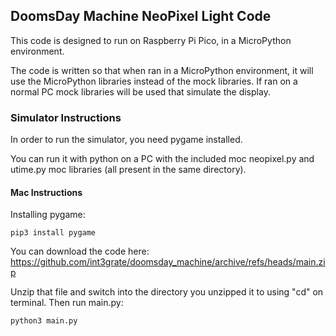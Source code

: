 ## DoomsDay Machine NeoPixel Light Code

This code is designed to run on Raspberry Pi Pico, in a MicroPython environment. 

The code is written so that when ran in a MicroPython environment, it will use the MicroPython libraries instead of the mock libraries. 
If ran on a normal PC mock libraries will be used that simulate the display.

### Simulator Instructions

In order to run the simulator, you need pygame installed. 

You can run it with python on a PC with the included moc neopixel.py and utime.py moc libraries (all present in the same directory).  

#### Mac Instructions

Installing pygame:

```
pip3 install pygame
```

You can download the code here:
https://github.com/int3grate/doomsday_machine/archive/refs/heads/main.zip

Unzip that file and switch into the directory you unzipped it to using "cd" on terminal.  Then run main.py:

```
python3 main.py
```


